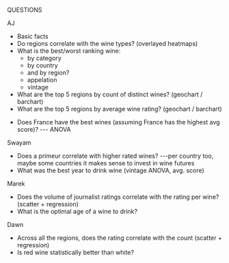 QUESTIONS

AJ
* Basic facts
* Do regions correlate with the wine types? (overlayed heatmaps)
* What is the best/worst ranking wine: 
    * by category
    * by country
    * and by region?
    * appelation
    * vintage
* What are the top 5 regions by count of distinct wines? (geochart / barchart)
* What are the top 5 regions by average wine rating? (geochart / barchart)
   
- Does France have the best wines (assuming France has the highest avg score)?
    --- ANOVA

Swayam
* Does a primeur correlate with higher rated wines?
---per country too, maybe some countries it makes sense to invest in wine futures
* What was the best year to drink wine (vintage ANOVA, avg. score)

Marek
* Does the volume of journalist ratings correlate with the rating per wine? (scatter + regression)
* What is the optimal age of a wine to drink?

Dawn
* Across all the regions, does the rating correlate with the count (scatter + regression)
* Is red wine statistically better than white?